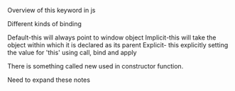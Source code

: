 Overview of this keyword in js

Different kinds of binding

Default-this will always point to window object
Implicit-this will take the object within which it is declared as its parent
Explicit- this explicitly setting the value for 'this' using call, bind and apply

There is something called new used in constructor function.

Need to expand these notes
